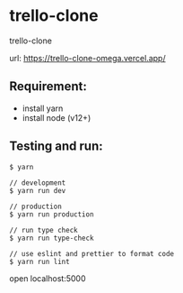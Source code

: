 # trello-clone

trello-clone

url: https://trello-clone-omega.vercel.app/

## Requirement:

- install yarn
- install node (v12+)

## Testing and run:

```
$ yarn

// development
$ yarn run dev

// production
$ yarn run production

// run type check
$ yarn run type-check

// use eslint and prettier to format code
$ yarn run lint
```

open localhost:5000
